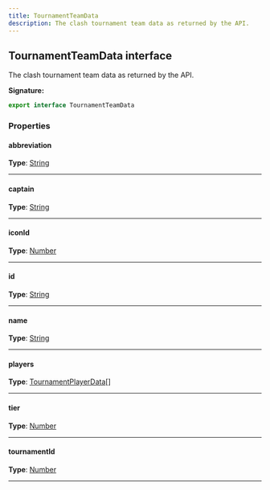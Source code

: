 ```yaml
---
title: TournamentTeamData
description: The clash tournament team data as returned by the API.
---
```


## TournamentTeamData interface

The clash tournament team data as returned by the API.

**Signature:**

```ts
export interface TournamentTeamData 
```

### Properties

#### abbreviation



**Type**: [String](https://developer.mozilla.org/en-US/docs/Web/JavaScript/Reference/Global_Objects/String)

---

#### captain



**Type**: [String](https://developer.mozilla.org/en-US/docs/Web/JavaScript/Reference/Global_Objects/String)

---

#### iconId



**Type**: [Number](https://developer.mozilla.org/en-US/docs/Web/JavaScript/Reference/Global_Objects/Number)

---

#### id



**Type**: [String](https://developer.mozilla.org/en-US/docs/Web/JavaScript/Reference/Global_Objects/String)

---

#### name



**Type**: [String](https://developer.mozilla.org/en-US/docs/Web/JavaScript/Reference/Global_Objects/String)

---

#### players



**Type**: [TournamentPlayerData](/api/TournamentPlayerData.md)[]

---

#### tier



**Type**: [Number](https://developer.mozilla.org/en-US/docs/Web/JavaScript/Reference/Global_Objects/Number)

---

#### tournamentId



**Type**: [Number](https://developer.mozilla.org/en-US/docs/Web/JavaScript/Reference/Global_Objects/Number)

---

